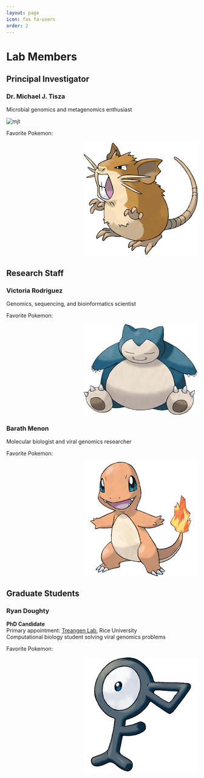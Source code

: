 ```yaml
---
layout: page
icon: fas fa-users
order: 2
---
```


# Lab Members

## Principal Investigator

### Dr. Michael J. Tisza
Microbial genomics and metagenomics enthusiast
<p align="left">
  <img src="/assets/images/tiszamj_portrait.jpg" width="500" alt="mjt">
</p>

Favorite Pokemon:
<p align="right">
  <img src="/assets/images/raticate.png" width="300" alt="raticate">
</p>

## Research Staff

### Victoria Rodriguez
Genomics, sequencing, and bioinformatics scientist

Favorite Pokemon:
<p align="right">
  <img src="/assets/images/snorlax.png" width="300" alt="snorlax">
</p>

### Barath Menon
Molecular biologist and viral genomics researcher

Favorite Pokemon:
<p align="right">
  <img src="/assets/images/charmander.png" width="300" alt="charmander">
</p>

## Graduate Students

### Ryan Doughty
**PhD Candidate**  
Primary appointment: [Treangen Lab](https://www.treangenlab.com/), Rice University  
Computational biology student solving viral genomics problems

Favorite Pokemon:
<p align="right">
  <img src="/assets/images/uknown.png" width="300" alt="uknown">
</p>
